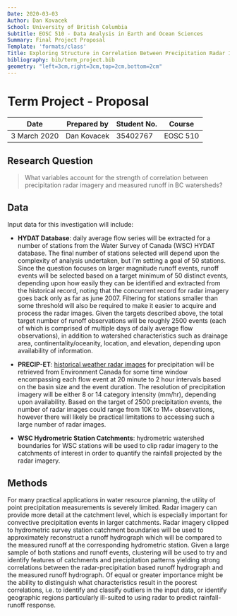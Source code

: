 ```yaml
---
Date: 2020-03-03
Author: Dan Kovacek
School: University of British Columbia
Subtitle: EOSC 510 - Data Analysis in Earth and Ocean Sciences
Summary: Final Project Proposal
Template: 'formats/class'
Title: Exploring Structure in Correlation Between Precipitation Radar Imagery and Runoff
bibliography: bib/term_project.bib
geometry: "left=3cm,right=3cm,top=2cm,bottom=2cm"
---
```


# Term Project - Proposal

| **Date** |  **Prepared by** | **Student No.** | **Course** |
|---|---|---|---|
| 3 March 2020 | Dan Kovacek | 35402767 | EOSC 510 |

## Research Question

>What variables account for the strength of correlation between precipitation radar imagery and measured runoff in BC watersheds?

## Data

Input data for this investigation will include:

* **HYDAT Database**: daily average flow series will be extracted for a number of stations from the Water Survey of Canada (WSC) HYDAT database.  The final number of stations selected will depend upon the complexity of analysis undertaken, but I'm setting a goal of 50 stations.  Since the question focuses on larger magnitude runoff events, runoff events will be selected based on a target minimum of 50 distinct events, depending upon how easily they can be identified and extracted from the historical record, noting that the concurrent record for radar imagery goes back only as far as june 2007.  Filtering for stations smaller than some threshold will also be required to make it easier to acquire and process the radar images.  Given the targets described above, the total target number of runoff observations will be roughly 2500 events (each of which is comprised of multiple days of daily average flow observations), in addition to watershed characteristics such as drainage area, continentality/oceanity, location, and elevation, depending upon availability of information.

* **PRECIP-ET**: [historical weather radar images](https://www.canada.ca/en/environment-climate-change/services/weather-general-tools-resources/radar-overview/about.html) for precipitation will be retrieved from Environment Canada for some time window encompassing each flow event at 20 minute to 2 hour intervals based on the basin size and the event duration.  The resolution of precipitation imagery will be either 8 or 14 category intensity (mm/hr), depending upon availability.  Based on the target of 2500 precipitation events, the number of radar images could range from 10K to 1M+ observations, however there will likely be practical limitations to accessing such a large number of radar images.

* **WSC Hydrometric Station Catchments**: hydrometric watershed boundaries for WSC stations will be used to clip radar imagery to the catchments of interest in order to quantify the rainfall projected by the radar imagery.

## Methods

For many practical applications in water resource planning, the utility of point precipitation measurements is severely limited.  Radar imagery can provide more detail at the catchment level, which is especially important for convective precipitation events in larger catchments.  Radar imagery clipped to hydrometric survey station catchment boundaries will be used to approximately reconstruct a runoff hydrograph which will be compared to the measured runoff at the corresponding hydrometric station.  Given a large sample of both stations and runoff events, clustering will be used to try and identify features of catchments and precipitation patterns yielding strong correlations between the radar-precipitation based runoff hydrograph and the measured runoff hydrograph.  Of equal or greater importance might be the ability to distinguish what characteristics result in the poorest correlations, i.e. to identify and classify outliers in the input data, or identify geographic regions particularly ill-suited to using radar to predict rainfall-runoff response.